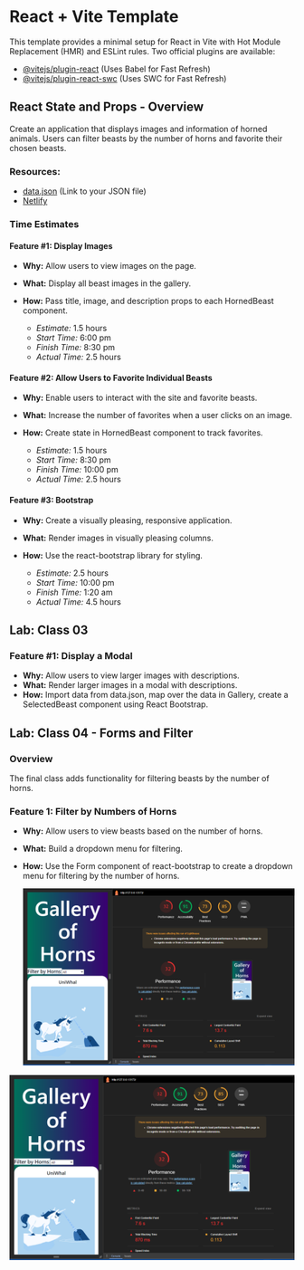 # React + Vite Template

This template provides a minimal setup for React in Vite with Hot Module Replacement (HMR) and ESLint rules. Two official plugins are available:

- [@vitejs/plugin-react](https://github.com/vitejs/vite-plugin-react/blob/main/packages/plugin-react/README.md) (Uses Babel for Fast Refresh)
- [@vitejs/plugin-react-swc](https://github.com/vitejs/vite-plugin-react-swc) (Uses SWC for Fast Refresh)

## React State and Props - Overview

Create an application that displays images and information of horned animals. Users can filter beasts by the number of horns and favorite their chosen beasts.

### Resources:
- [data.json](#) (Link to your JSON file)
- [Netlify](https://latheriokidd.netlify.app/)

### Time Estimates

#### Feature #1: Display Images

- **Why:** Allow users to view images on the page.
- **What:** Display all beast images in the gallery.
- **How:** Pass title, image, and description props to each HornedBeast component.

    - *Estimate:* 1.5 hours
    - *Start Time:* 6:00 pm
    - *Finish Time:* 8:30 pm
    - *Actual Time:* 2.5 hours

#### Feature #2: Allow Users to Favorite Individual Beasts

- **Why:** Enable users to interact with the site and favorite beasts.
- **What:** Increase the number of favorites when a user clicks on an image.
- **How:** Create state in HornedBeast component to track favorites.

    - *Estimate:* 1.5 hours
    - *Start Time:* 8:30 pm
    - *Finish Time:* 10:00 pm
    - *Actual Time:* 2.5 hours

#### Feature #3: Bootstrap

- **Why:** Create a visually pleasing, responsive application.
- **What:** Render images in visually pleasing columns.
- **How:** Use the react-bootstrap library for styling.

    - *Estimate:* 2.5 hours
    - *Start Time:* 10:00 pm
    - *Finish Time:* 1:20 am
    - *Actual Time:* 4.5 hours

## Lab: Class 03

### Feature #1: Display a Modal

- **Why:** Allow users to view larger images with descriptions.
- **What:** Render larger images in a modal with descriptions.
- **How:** Import data from data.json, map over the data in Gallery, create a SelectedBeast component using React Bootstrap.

## Lab: Class 04 - Forms and Filter

### Overview

The final class adds functionality for filtering beasts by the number of horns.

### Feature 1: Filter by Numbers of Horns

- **Why:** Allow users to view beasts based on the number of horns.
- **What:** Build a dropdown menu for filtering.
- **How:** Use the Form component of react-bootstrap to create a dropdown menu for filtering by the number of horns.

    ![Filter Example](image-1.png)


![Alt text](image-1.png)
